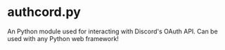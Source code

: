 # authcord.py
An Python module used for interacting with Discord's OAuth API. Can be used with any Python web framework!
